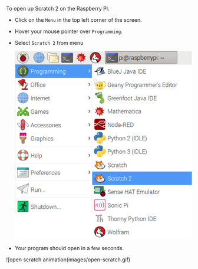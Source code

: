 To open up Scratch 2 on the Raspberry Pi:

- Click on the `Menu` in the top left corner of the screen.

- Hover your mouse pointer over `Programming`.

- Select `Scratch 2` from menu

	![open scratch](images/open-scratch.png)

- Your program should open in a few seconds.

![open scratch animation(images/open-scratch.gif)
